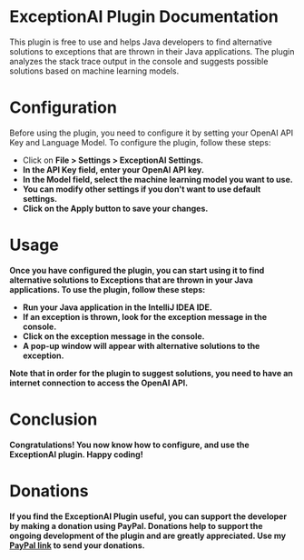 # ExceptionAI Plugin Documentation
This plugin is free to use and helps Java developers to find alternative solutions to exceptions that are thrown in their Java applications. The plugin analyzes the stack trace output in the console and suggests possible solutions based on machine learning models.

# Configuration
Before using the plugin, you need to configure it by setting your OpenAI API Key and Language Model. To configure the plugin, follow these steps:
* Click on <b>File > Settings > ExceptionAI Settings.
* In the <b>API Key</b> field, enter your OpenAI API key.
* In the <b>Model</b> field, select the machine learning model you want to use.
* You can modify other settings if you don't want to use default settings.
* Click on the <b>Apply</b> button to save your changes.

# Usage
Once you have configured the plugin, you can start using it to find alternative solutions to Exceptions that are thrown in your Java applications. To use the plugin, follow these steps:</p>
* Run your Java application in the IntelliJ IDEA IDE.
* If an exception is thrown, look for the exception message in the console.
* Click on the exception message in the console.
* A pop-up window will appear with alternative solutions to the exception.

Note that in order for the plugin to suggest solutions, you need to have an internet connection to access the OpenAI API.

# Conclusion
Congratulations! You now know how to configure, and use the ExceptionAI plugin. Happy coding!
  
# Donations
If you find the ExceptionAI Plugin useful, you can support the developer by making a donation using PayPal.
Donations help to support the ongoing development of the plugin and are greatly appreciated.
Use my <a href="https://www.paypal.com/donate/?business=Z8BCRWQ99B99S&no_recurring=0&item_name=Donations+help+to+support+the+ongoing+development+of+the+ExceptionAI+plugin.&currency_code=USD">PayPal link</a> to send your donations.